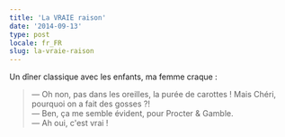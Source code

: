 ```yaml
---
title: 'La VRAIE raison'
date: '2014-09-13'
type: post
locale: fr_FR
slug: la-vraie-raison
---
```


Un dîner classique avec les enfants, ma femme craque :

> — Oh non, pas dans les oreilles, la purée de carottes ! Mais Chéri, pourquoi on a fait des gosses ?!  
> — Ben, ça me semble évident, pour Procter & Gamble.  
> — Ah oui, c'est vrai !
